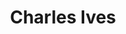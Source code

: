 ---
title: Charles Ives
picture: charlesIves2.jpg
viewer_title: Charles Ives (Second Portrait)
thumbnail: charlesIves2_t.jpg
alt: Charles Ives (Second Portrait)
medium: Pencil
width: 9.5"
height: 12.4"
---